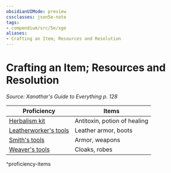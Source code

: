 ```yaml
---
obsidianUIMode: preview
cssclasses: json5e-note
tags:
- compendium/src/5e/xge
aliases:
- Crafting an Item; Resources and Resolution
---
```

# Crafting an Item; Resources and Resolution
*Source: Xanathar's Guide to Everything p. 128* 

| Proficiency | Items |
|-------------|-------|
| [Herbalism kit](/3-Mechanics/CLI/items/herbalism-kit-xphb.md) | Antitoxin, potion of healing |
| [Leatherworker's tools](/3-Mechanics/CLI/items/leatherworkers-tools-xphb.md) | Leather armor, boots |
| [Smith's tools](/3-Mechanics/CLI/items/smiths-tools-xphb.md) | Armor, weapons |
| [Weaver's tools](/3-Mechanics/CLI/items/weavers-tools-xphb.md) | Cloaks, robes |
^proficiency-items